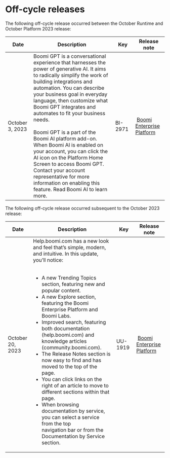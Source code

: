 # Off-cycle releases 

<head>
  <meta name="guidename" content="Release Notes"/>
  <meta name="context" content="GUID-f1461936-4c7e-4f64-a6b2-8ec8eec4ff8e"/>
</head>


The following off-cycle release occurred between the October Runtime and October Platform 2023 release:

|Date|Description|Key|Release note|
|----|-----------|---|------------|
| October 3, 2023 | Boomi GPT is a conversational experience that harnesses the power of generative AI. It aims to radically simplify the work of building integrations and automation. You can describe your business goal in everyday language, then customize what Boomi GPT integrates and automates to fit your business needs. <br/> <br/> Boomi GPT is a part of the Boomi AI  platform add-on. When Boomi AI is enabled on your account, you can click the AI icon on the Platform Home Screen to access Boomi GPT. Contact your account representative for more information on enabling this feature. Read Boomi AI to learn more. | BI-2971 | [Boomi Enterprise Platform](/docs/Atomsphere/Release%20Notes/Oct2023/atm-Oct2023_Platform_7e42866c-35d4-4380-9fb5-ce7b3fd2bc3b.md)|

The following off-cycle release occurred subsequent to the October 2023 release:

|Date|Description|Key|Release note|
|----|-----------|---|------------|
| October 20, 2023 | Help.boomi.com has a new look and feel that’s simple, modern, and intuitive. In this update, you’ll notice: <br/> <br/> <ul><li>A new Trending Topics section, featuring new and popular content.</li><li>A new Explore section, featuring the Boomi Enterprise Platform and Boomi Labs.</li><li>Improved search, featuring both documentation (help.boomi.com) and knowledge articles (community.boomi.com).</li><li>The Release Notes section is now easy to find and has moved to the top of the page.</li><li>You can click links on the right of an article to move to different sections within that page.</li><li>When browsing documentation by service, you can select a service from the top navigation bar or from the Documentation by Service section.</li></ul>| UU-1919 | [Boomi Enterprise Platform](/docs/Atomsphere/Release%20Notes/Oct2023/atm-Oct2023_Platform_7e42866c-35d4-4380-9fb5-ce7b3fd2bc3b.md)|